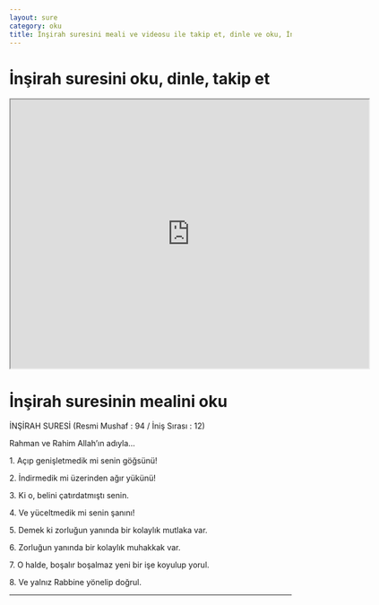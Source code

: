 ```yaml
---
layout: sure
category: oku
title: İnşirah suresini meali ve videosu ile takip et, dinle ve oku, İnşirah dinle, İnşirah meali.
---
```


<div class="container">
  <div class="row">
    <div class="col-lg-12">
      <h1>İnşirah suresini oku, dinle, takip et</h1>
      <div class="div-youtube-embed">
        <iframe width="640" height="480" src="https://www.youtube.com/embed/">frameborder="0" allowfullscreen></iframe>
      </div>
    </div>
  </div>

  <div class="row">
    <div class="col-lg-12">
      <h1>İnşirah suresinin mealini oku</h1>
      <div><p></p><p></p><p>İNŞİRAH SURESİ (Resmi Mushaf : 94 / İniş Sırası : 12)</p><p>Rahman ve Rahim Allah’ın adıyla…</p><p></p><p></p><p>1. Açıp genişletmedik mi senin göğsünü!</p><p></p><p></p><p>2. İndirmedik mi üzerinden ağır yükünü!</p><p></p><p></p><p>3. Ki o, belini çatırdatmıştı senin.</p><p></p><p></p><p>4. Ve yüceltmedik mi senin şanını!</p><p></p><p></p><p>5. Demek ki zorluğun yanında bir kolaylık mutlaka var.</p><p></p><p></p><p>6. Zorluğun yanında bir kolaylık muhakkak var.</p><p></p><p></p><p>7. O halde, boşalır boşalmaz yeni bir işe koyulup yorul.</p><p></p><p></p><p>8. Ve yalnız Rabbine yönelip doğrul.</p><p></p><p></p></div>
    </div>
  </div>
</div>
<hr />